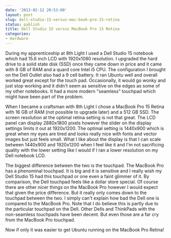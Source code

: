 ```yaml
---
date: '2013-02-12 20:53:00'
layout: post
slug: dell-studio-15-versus-mac-book-pro-15-retina
status: publish
title: Dell Studio 15 versus MacBook Pro 15 Retina
categories:
- Hardware
---
```


During my apprenticeship at 8th Light I used a Dell Studio 15 notebook which had 15.6 inch LCD with 1920x1080 resolution. I upgraded the hard drive to a solid state disk (SSD) once they came down in price and it came with 8 GB of RAM and a quard core Intel i5 CPU. The configuration I brought on the Dell Outlet also had a 9 cell battery. It ran Ubuntu well and overall worked great except for the touch pad. Occasionally, it would go wonky and just stop working and it didn't seem as sensitive on the edges as some of my other notebooks. It had a more modern "seamless" touchpad which might have been part of the problem.

When I became a craftsman with 8th Light I chose a MacBook Pro 15 Retina with 16 GB of RAM (not possible to upgrade later) and a 512 GB SSD. The screen resolution at the optimal retina setting is not that great. The LCD panel can display 2880x1800 pixels however the slider on the display settings limits it out at 1920x1200. The optimal setting is 1440x900 which is great when my eyes are tired and looks really nice with fonts and vector images but just feels small. What I like about the display is that I can scale between 1440x900 and 1920x1200 when I feel like it and I'm not sacrificing quality with the lower setting like I would if I ran a lower resolution on my Dell notebook LCD.

The biggest difference between the two is the touchpad. The MacBook Pro has a phenominal touchpad. It is big and it is sensitive and I really wish my Dell Studio 15 had this touchpad or one even a faint glimmer of it. By comparison, the Dell touchpad feels like a dollar store special. Of course there are other nicer things on the MacBook Pro however I would expect that given the price difference. But it really only comes down to the touchpad between the two. I simply can't explain how bad the Dell one is compared to the MacBook Pro. Note that I do believe this is partly due to the particular touchpad on the Dell. Other Dells and ThinkPads with the non-seamless touchpads have been decent. But even those are a far cry from the MacBook Pro touchpad.

Now if only it was easier to get Ubuntu running on the MacBook Pro Retina!
